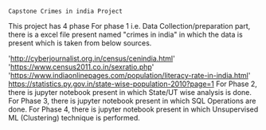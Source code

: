                                                                             Capstone Crimes in india Project


This project has 4 phase
For phase 1 i.e. Data Collection/preparation part, there is a excel file present named "crimes in india" in which the data is present which is taken from below sources.


'http://cyberjournalist.org.in/census/cenindia.html'
'https://www.census2011.co.in/sexratio.php'
'https://www.indiaonlinepages.com/population/literacy-rate-in-india.html'
https://statistics.py.gov.in/state-wise-population-2010?page=1
For Phase 2, there is jupyter notebook present in which State/UT wise analysis is done.
For Phase 3, there is jupyter notebook present in which SQL Operations are done.
For Phase 4, there is jupyter notebook present in which Unsupervised ML (Clustering) technique is performed.
